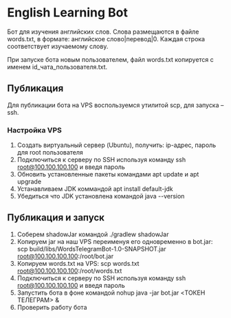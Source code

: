 # English Learning Bot

Бот для изучения английских слов. 
Слова размещаются в файле words.txt, в формате: английское слово|перевод|0. 
Каждая строка соответствует изучаемому слову. 

При запуске бота новым пользователем, файл words.txt копируется с именем id_чата_пользователя.txt.

## Публикация

Для публикации бота на VPS воспользуемся утилитой scp, для запуска – ssh.

### Настройка VPS

1. Создать виртуальный сервер (Ubuntu), получить: ip-адрес, пароль для root пользователя
2. Подключиться к серверу по SSH используя команду ssh root@100.100.100.100 и введя пароль
3. Обновить установленные пакеты командами apt update и apt upgrade
4. Устанавливаем JDK коммандой apt install default-jdk
5. Убедиться что JDK установлена командой java --version

## Публикация и запуск

1. Соберем shadowJar командой ./gradlew shadowJar
2. Копируем jar на наш VPS переименуя его одновременно в bot.jar: scp build/libs/WordsTelegramBot-1.0-SNAPSHOT.jar root@100.100.100.100:/root/bot.jar
3. Копируем words.txt на VPS: scp words.txt root@100.100.100.100:/root/words.txt
4. Подключиться к серверу по SSH используя команду ssh root@100.100.100.100 и введя пароль
5. Запустить бота в фоне командой nohup java -jar bot.jar <ТОКЕН ТЕЛЕГРАМ> &
6. Проверить работу бота